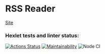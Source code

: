 # RSS Reader  
[Site](https://frontend-project-lvl3-sigma.vercel.app/)   

### Hexlet tests and linter status:
[![Actions Status](https://github.com/DrannikovVladimir/frontend-project-lvl3/workflows/hexlet-check/badge.svg)](https://github.com/DrannikovVladimir/frontend-project-lvl3/actions)
[![Maintainability](https://api.codeclimate.com/v1/badges/607c00d5958a43a7c8d6/maintainability)](https://codeclimate.com/github/DrannikovVladimir/frontend-project-lvl3/maintainability)
![Node CI](https://github.com/DrannikovVladimir/frontend-project-lvl3/workflows/Node%20CI/badge.svg)
